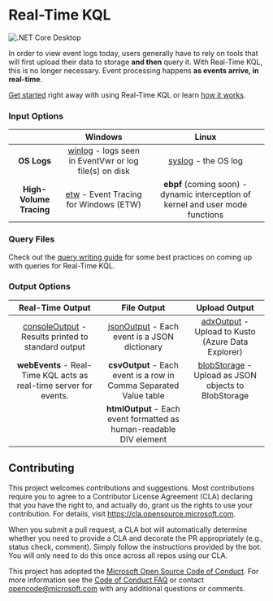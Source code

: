# Real-Time KQL
![.NET Core Desktop](https://github.com/microsoft/KqlTools/workflows/.NET%20Core%20Desktop/badge.svg?branch=master&event=push)

In order to view event logs today, users generally have to rely on tools that will first upload their data to storage **and then** query it. With Real-Time KQL, this is no longer necessary. Event processing happens **as events arrive, in real-time**.

[Get started](Doc/GettingStarted.md) right away with using Real-Time KQL or learn [how it works](Doc/Readme.md).

### Input Options

|                         |                           Windows                            |                            Linux                             |
| :---------------------: | :----------------------------------------------------------: | :----------------------------------------------------------: |
|       **OS Logs**       | [winlog](Doc/Winlog.md) - logs seen in EventVwr or log file(s) on disk |             [syslog](Doc/Syslog.md) - the OS log             |
| **High-Volume Tracing** |     [etw](Doc/Etw.md) - Event Tracing for Windows (ETW)      | **ebpf** (coming soon) - dynamic interception of kernel and user mode functions |



### Query Files

Check out the [query writing guide](Doc/QueryGuide.md) for some best practices on coming up with queries for Real-Time KQL.



### Output Options

|                       Real-Time Output                       |                         File Output                          |                        Upload Output                         |
| :----------------------------------------------------------: | :----------------------------------------------------------: | :----------------------------------------------------------: |
| [consoleOutput](Doc/RealTimeOutput.md#ConsoleOutput) - Results printed to standard output | [jsonOutput](Doc/FileOutput.md#JSONOutput) - Each event is a JSON dictionary | [adxOutput](Doc/UploadOutput.md#ADXOutput) - Upload to Kusto (Azure Data Explorer) |
| **webEvents** - Real-Time KQL acts as real-time server for events. | **csvOutput** - Each event is a row in Comma Separated Value table | [blobStorage](Doc/UploadOutput.md#BlobStorage) - Upload as JSON objects to BlobStorage |
|                                                              | **htmlOutput** - Each event formatted as human-readable DIV element |                                                              |



## Contributing

This project welcomes contributions and suggestions.  Most contributions require you to agree to a
Contributor License Agreement (CLA) declaring that you have the right to, and actually do, grant us
the rights to use your contribution. For details, visit https://cla.opensource.microsoft.com.

When you submit a pull request, a CLA bot will automatically determine whether you need to provide
a CLA and decorate the PR appropriately (e.g., status check, comment). Simply follow the instructions
provided by the bot. You will only need to do this once across all repos using our CLA.

This project has adopted the [Microsoft Open Source Code of Conduct](https://opensource.microsoft.com/codeofconduct/).
For more information see the [Code of Conduct FAQ](https://opensource.microsoft.com/codeofconduct/faq/) or
contact [opencode@microsoft.com](mailto:opencode@microsoft.com) with any additional questions or comments.